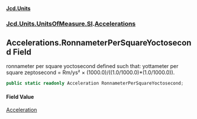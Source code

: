 #### [Jcd.Units](index.md 'index')

### [Jcd.Units.UnitsOfMeasure.SI](Jcd.Units.UnitsOfMeasure.SI.md 'Jcd.Units.UnitsOfMeasure.SI').[Accelerations](Accelerations.md 'Jcd.Units.UnitsOfMeasure.SI.Accelerations')

## Accelerations.RonnameterPerSquareYoctosecond Field

ronnameter per square yoctosecond defined such that: yottameter per square zeptosecond = Rm/ys² ×
(1000.0)/((1.0/1000.0)*(1.0/1000.0)).

```csharp
public static readonly Acceleration RonnameterPerSquareYoctosecond;
```

#### Field Value

[Acceleration](Acceleration.md 'Jcd.Units.UnitTypes.Acceleration')